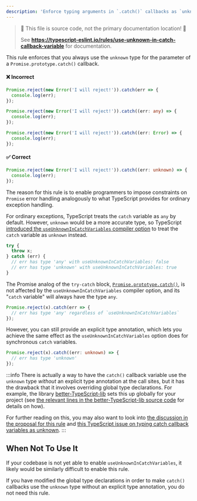 ```yaml
---
description: 'Enforce typing arguments in `.catch()` callbacks as `unknown`.'
---
```


> 🛑 This file is source code, not the primary documentation location! 🛑
>
> See **https://typescript-eslint.io/rules/use-unknown-in-catch-callback-variable** for documentation.

This rule enforces that you always use the `unknown` type for the parameter of a `Promise.prototype.catch()` callback.

<!--tabs-->

#### ❌ Incorrect

```ts
Promise.reject(new Error('I will reject!')).catch(err => {
  console.log(err);
});

Promise.reject(new Error('I will reject!')).catch((err: any) => {
  console.log(err);
});

Promise.reject(new Error('I will reject!')).catch((err: Error) => {
  console.log(err);
});
```

#### ✅ Correct

```ts
Promise.reject(new Error('I will reject!')).catch((err: unknown) => {
  console.log(err);
});
```

<!--/tabs-->

The reason for this rule is to enable programmers to impose constraints on `Promise` error handling analogously to what TypeScript provides for ordinary exception handling.

For ordinary exceptions, TypeScript treats the `catch` variable as `any` by default. However, `unknown` would be a more accurate type, so TypeScript [introduced the `useUnknownInCatchVariables` compiler option](https://www.typescriptlang.org/docs/handbook/release-notes/typescript-4-4.html#defaulting-to-the-unknown-type-in-catch-variables---useunknownincatchvariables) to treat the `catch` variable as `unknown` instead.

```ts
try {
  throw x;
} catch (err) {
  // err has type 'any' with useUnknownInCatchVariables: false
  // err has type 'unknown' with useUnknownInCatchVariables: true
}
```

The Promise analog of the `try-catch` block, [`Promise.prototype.catch()`](https://developer.mozilla.org/en-US/docs/Web/JavaScript/Reference/Global_Objects/Promise/catch), is not affected by the `useUnknownInCatchVariables` compiler option, and its "`catch` variable" will always have the type `any`.

```ts
Promise.reject(x).catch(err => {
  // err has type 'any' regardless of `useUnknownInCatchVariables`
});
```

However, you can still provide an explicit type annotation, which lets you achieve the same effect as the `useUnknownInCatchVariables` option does for synchronous `catch` variables.

```ts
Promise.reject(x).catch((err: unknown) => {
  // err has type 'unknown'
});
```

:::info
There is actually a way to have the `catch()` callback variable use the `unknown` type _without_ an explicit type annotation at the call sites, but it has the drawback that it involves overriding global type declarations.
For example, the library [better-TypeScript-lib](https://github.com/uhyo/better-typescript-lib) sets this up globally for your project (see [the relevant lines in the better-TypeScript-lib source code](https://github.com/uhyo/better-typescript-lib/blob/c294e177d1cc2b1d1803febf8192a4c83a1fe028/lib/lib.es5.d.ts#L635) for details on how).

For further reading on this, you may also want to look into
[the discussion in the proposal for this rule](https://github.com/typescript-eslint/typescript-eslint/issues/7526#issuecomment-1690600813) and [this TypeScript issue on typing catch callback variables as unknown](https://github.com/microsoft/TypeScript/issues/45602).
:::

## When Not To Use It

If your codebase is not yet able to enable `useUnknownInCatchVariables`, it likely would be similarly difficult to enable this rule.

If you have modified the global type declarations in order to make `catch()` callbacks use the `unknown` type without an explicit type annotation, you do not need this rule.
